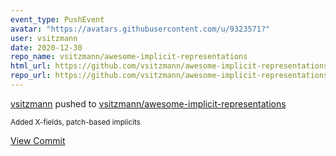 ```yaml
---
event_type: PushEvent
avatar: "https://avatars.githubusercontent.com/u/9323571?"
user: vsitzmann
date: 2020-12-30
repo_name: vsitzmann/awesome-implicit-representations
html_url: https://github.com/vsitzmann/awesome-implicit-representations/commit/0982b83c3aeb1adacf7d48b3121f018f0a3b3a88
repo_url: https://github.com/vsitzmann/awesome-implicit-representations
---
```


<a href='https://github.com/vsitzmann' target='_blank'>vsitzmann</a> pushed to <a href='https://github.com/vsitzmann/awesome-implicit-representations' target='_blank'>vsitzmann/awesome-implicit-representations</a>

<small>Added X-fields, patch-based implicits</small>

<a href='https://github.com/vsitzmann/awesome-implicit-representations/commit/0982b83c3aeb1adacf7d48b3121f018f0a3b3a88' target='_blank'>View Commit</a>